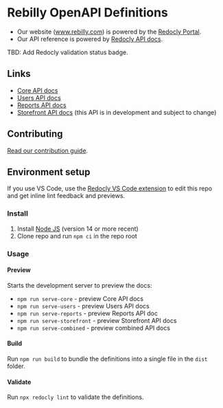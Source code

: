 # Rebilly OpenAPI Definitions

- Our website (www.rebilly.com) is powered by the [Redocly Portal](https://redocly.com/developer-portal/).
- Our API reference is powered by [Redocly API docs](https://redocly.com/reference-docs/).

TBD: Add Redocly validation status badge.

## Links

- [Core API docs](https://api-reference.rebilly.com/)
- [Users API docs](https://user-api-docs.rebilly.com/)
- [Reports API docs](https://reports-api-docs.rebilly.com/)
- [Storefront API docs](https://storefront-api-docs.rebilly.com/) (this API is in development and subject to change)

## Contributing

[Read our contribution guide](./CONTRIBUTING.md).

## Environment setup

If you use VS Code, use the [Redocly VS Code extension](https://marketplace.visualstudio.com/items?itemName=Redocly.openapi-vs-code) to edit this repo and get inline lint feedback and previews.

### Install

1. Install [Node JS](https://nodejs.org/) (version 14 or more recent)
2. Clone repo and run `npm ci` in the repo root

### Usage

#### Preview

Starts the development server to preview the docs:

- `npm run serve-core` - preview Core API docs
- `npm run serve-users` - preview Users API docs
- `npm run serve-reports` - preview Reports API doc
- `npm run serve-storefront` - preview Storefront API docs
- `npm run serve-combined` - preview combined API docs

#### Build

Run `npm run build` to bundle the definitions into a single file in the `dist` folder.

#### Validate

Run `npx redocly lint` to validate the definitions.


